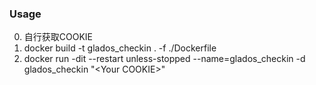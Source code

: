 ### Usage
0. 自行获取COOKIE
1. docker build -t glados_checkin . -f ./Dockerfile
2. docker run -dit --restart unless-stopped --name=glados_checkin -d glados_checkin "\<Your COOKIE\>"
